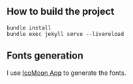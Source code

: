 ## How to build the project

```
bundle install
bundle exec jekyll serve --livereload
```

## Fonts generation

I use [IcoMoon App](https://icomoon.io/app) to generate the fonts.
